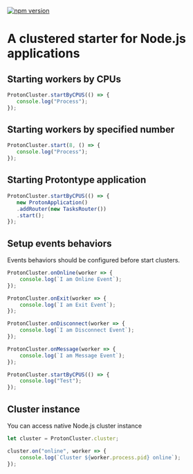 [![npm version](https://badge.fury.io/js/proton-cluster.svg)](https://badge.fury.io/js/proton-cluster)

# A clustered starter for Node.js applications

## Starting workers by CPUs
```typescript
ProtonCluster.startByCPUS(() => {
   console.log("Process");
});
```

## Starting workers by specified number
```typescript
ProtonCluster.start(8, () => {
   console.log("Process");
});
```

## Starting Protontype application
```typescript
ProtonCluster.startByCPUS(() => {
   new ProtonApplication()
   .addRouter(new TasksRouter())
   .start();
});
```

## Setup events behaviors

Events behaviors should be configured before start clusters.

```typescript
ProtonCluster.onOnline(worker => {
    console.log(`I am Online Event`);
});

ProtonCluster.onExit(worker => {
    console.log(`I am Exit Event`);
});

ProtonCluster.onDisconnect(worker => {
    console.log(`I am Disconnect Event`);
});

ProtonCluster.onMessage(worker => {
    console.log(`I am Message Event`);
});

ProtonCluster.startByCPUS(() => {
    console.log("Test");
});
```

## Cluster instance
You can access native Node.js cluster instance

```typescript
let cluster = ProtonCluster.cluster;

cluster.on("online", worker => {
    console.log(`Cluster ${worker.process.pid} online`);
});
```

